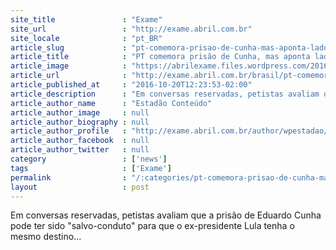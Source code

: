 ```yaml
---
site_title               : "Exame"
site_url                 : "http://exame.abril.com.br"
site_locale              : "pt_BR"
article_slug             : "pt-comemora-prisao-de-cunha-mas-aponta-lado-negativo"
article_title            : "PT comemora prisão de Cunha, mas aponta lado negativo"
article_image            : "https://abrilexame.files.wordpress.com/2016/10/hipster.jpg?quality=70&strip=all&w=680"
article_url              : "http://exame.abril.com.br/brasil/pt-comemora-prisao-de-cunha-mas-aponta-lado-negativo/"
article_published_at     : "2016-10-20T12:23:53-02:00"
article_description      : "Em conversas reservadas, petistas avaliam que a prisão de Eduardo Cunha pode ter sido 'salvo-conduto' para que o ex-presidente Lula tenha o mesmo destino..."
article_author_name      : "Estadão Conteúdo"
article_author_image     : null
article_author_biography : null
article_author_profile   : "http://exame.abril.com.br/author/wpestadao/"
article_author_facebook  : null
article_author_twitter   : null
category                 : ['news']
tags                     : ['Exame']
permalink                : "/:categories/pt-comemora-prisao-de-cunha-mas-aponta-lado-negativo/"
layout                   : post
---
```


Em conversas reservadas, petistas avaliam que a prisão de Eduardo Cunha pode ter sido "salvo-conduto" para que o ex-presidente Lula tenha o mesmo destino...
